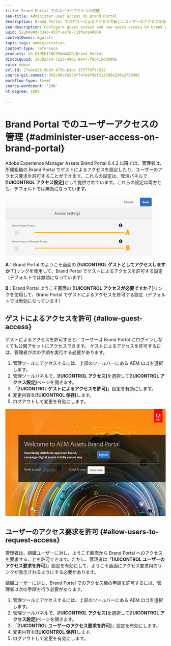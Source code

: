 ```yaml
---
title: Brand Portal でのユーザーアクセスの管理
seo-title: Administer user access on Brand Portal
description: Brand Portal でのゲストによるアクセスや新しいユーザーのアクセスを設定します。
seo-description: Configure guest access and new users access on brand portal.
uuid: 522b499d-33a0-455f-ac7e-719face48009
contentOwner: mgulati
topic-tags: administration
content-type: reference
products: SG_EXPERIENCEMANAGER/Brand_Portal
discoiquuid: 393025b4-722d-4e81-8a47-f83415d0b9b6
role: Admin
exl-id: 27a9cd26-9bb3-473b-b1ac-37f77975c912
source-git-commit: 955cd8afe939ff47e9f08f312505e230e2f38495
workflow-type: tm+mt
source-wordcount: '290'
ht-degree: 100%

---
```


# Brand Portal でのユーザーアクセスの管理 {#administer-user-access-on-brand-portal}

Adobe Experience Manager Assets Brand Portal 6.4.2 以降では、管理者は、所属組織の Brand Portal でゲストによるアクセスを設定したり、ユーザーのアクセス要求を許可することができます。これらの設定は、管理パネルで&#x200B;**[!UICONTROL アクセス設定]**&#x200B;として提供されています。これらの設定は両方とも、デフォルトでは無効になっています。

![](assets/access-configs.png)

**A**：Brand Portal のようこそ画面の **[!UICONTROL ゲストとしてアクセスしますか？]**&#x200B;リンクを使用して、Brand Portal でゲストによるアクセスを許可する設定（デフォルトでは無効になっています）

**B**：Brand Portal ようこそ画面の **[!UICONTROL アクセスが必要ですか？]**&#x200B;リンクを使用して、Brand Portal でゲストによるアクセスを許可する設定（デフォルトでは無効になっています）

## ゲストによるアクセスを許可 {#allow-guest-access}

ゲストによるアクセスを許可すると、ユーザーは Brand Portal にログインしなくても公開アセットにアクセスできます。
ゲストによるアクセスを許可するには、管理者が次の手順を実行する必要があります。

1. 管理ツールにアクセスするには、上部のツールバーにある AEM ロゴを選択します。
1. 管理ツールパネルで、**[!UICONTROL アクセス]**&#x200B;を選択して&#x200B;**[!UICONTROL アクセス設定]**&#x200B;ページを開きます。
1. 「**[!UICONTROL ゲストによるアクセスを許可]**」設定を有効にします。
1. 変更内容を&#x200B;**[!UICONTROL 保存]**&#x200B;します。
1. ログアウトして変更を有効にします。

![](assets/bp-welcome-screen.png)

## ユーザーのアクセス要求を許可 {#allow-users-to-request-access}

管理者は、組織ユーザーに対し、ようこそ画面から Brand Portal へのアクセスを要求することを許可できます。ただし、管理者は「**[!UICONTROL ユーザーのアクセス要求を許可]**」設定を有効にして、ようこそ画面にアクセス要求用のリンクが表示されるようにする必要があります。

組織ユーザーに対し、Brand Portal でのアクセス権の申請を許可するには、管理者は次の手順を行う必要があります。

1. 管理ツールにアクセスするには、上部のツールバーにある AEM ロゴを選択します。
1. 管理ツールパネルで、**[!UICONTROL アクセス]**&#x200B;を選択して&#x200B;**[!UICONTROL アクセス設定]**&#x200B;ページを開きます。
1. 「**[!UICONTROL ユーザーのアクセス要求を許可]**」設定を有効にします。
1. 変更内容を&#x200B;**[!UICONTROL 保存]**&#x200B;します。
1. ログアウトして変更を有効にします。
